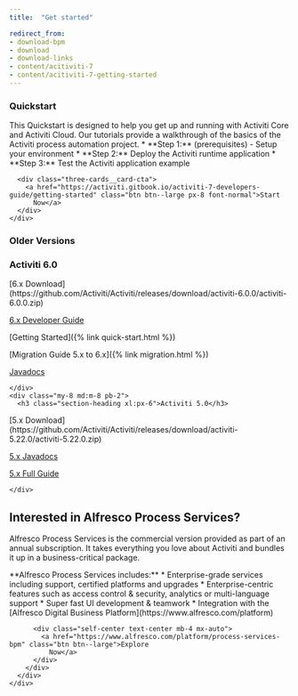 ```yaml
---
title:  "Get started"

redirect_from:
- download-bpm
- download
- download-links
- content/acitiviti-7
- content/acitiviti-7-getting-started
---
```

<div class="three-cards">
  <div class="three-cards__wrap">
    <div class="card three-cards__card">
      <h3 class="card__title">Quickstart</h3>

<div class="card__content" markdown='1'>
This Quickstart is designed to help you get up and running with Activiti Core and Activiti Cloud. Our tutorials provide a walkthrough of the basics of the Activiti process automation project.
* **Step 1:** (prerequisites) - Setup your environment
* **Step 2:** Deploy the Activiti runtime application
* **Step 3:** Test the Activiti application example
</div>

      <div class="three-cards__card-cta">
        <a href="https://activiti.gitbook.io/activiti-7-developers-guide/getting-started" class="btn btn--large px-8 font-normal">Start
          Now</a>
      </div>
    </div>

  </div>
</div>

<div class="wrap py-4 xl:py-16 text-center">
  <h3 class="section-heading text-center">Older Versions</h3>
  <div class="flex flex-wrap justify-around">
    <div class="my-8 md:m-8 pb-2">
      <h3 class="section-heading xl:px-6">Activiti 6.0</h3>
      
<div markdown='1'>
[6.x
Download](https://github.com/Activiti/Activiti/releases/download/activiti-6.0.0/activiti-6.0.0.zip)

[6.x Developer Guide](/userguide)

[Getting Started]({% link quick-start.html %})

[Migration Guide 5.x to 6.x]({% link migration.html %})

[Javadocs](/javadocs)
</div>
      
    </div>
    <div class="my-8 md:m-8 pb-2">
      <h3 class="section-heading xl:px-6">Activiti 5.0</h3>
      
<div markdown='1'>
[5.x
Download](https://github.com/Activiti/Activiti/releases/download/activiti-5.22.0/activiti-5.22.0.zip)

[5.x Javadocs](/javadocs)

[5.x Full
Guide](https://github.com/Activiti/Activiti/releases/tag/activiti-5.22.0)
</div>
      
    </div>
  </div>
</div>

<div class="bg-grey-light py-8 xl:py-16">
  <div class="wrap py-3 xl:pt-0">
    <div class="card border-grey">
      <h2 class="card__title text-center">Interested in Alfresco Process
        Services?</h2>
      <div class="card__content py-2 lg:pb-8 xl:px-8">
        <p>Alfresco Process Services is the commercial version provided as part of an annual subscription. It takes everything you love about Activiti and bundles it up in a business-critical package.</p>
        <div class="flex flex-wrap mt-4 justify-between">
          
<div class="mb-4 md:mr-8" markdown='1'>
**Alfresco Process Services includes:**
* Enterprise-grade services including support, certified platforms
and upgrades
* Enterprise-centric features such as access control & security,
analytics or multi-language support
* Super fast UI development & teamwork
* Integration with the [Alfresco Digital Business
Platform](https://www.alfresco.com/platform)
</div>
          
          <div class="self-center text-center mb-4 mx-auto">
            <a href="https://www.alfresco.com/platform/process-services-bpm" class="btn btn--large">Explore
              Now</a>
          </div>
        </div>
      </div>
    </div>
  </div>
</div>
